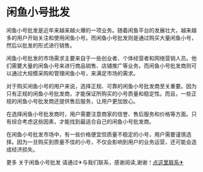 # 闲鱼小号批发

闲鱼小号批发是近年来越来越火爆的一项业务。随着闲鱼平台的发展壮大，越来越多的用户开始关注和使用闲鱼小号。而闲鱼小号批发则是通过购买大量闲鱼小号，然后以批发的形式进行销售。

闲鱼小号批发的市场需求主要来自于一些创业者、个体经营者和网络营销人员。他们需要大量的闲鱼小号来进行商品销售、店铺推广等业务。而闲鱼小号批发商则可以通过大规模采购和管理闲鱼小号，来满足市场的需求。

对于购买闲鱼小号的用户来说，选择正规、可靠的闲鱼小号批发商至关重要。因为只有正规的闲鱼小号批发商，才能保证所购买的小号质量和稳定性。而且，一些正规的闲鱼小号批发商还提供售后服务，让用户更加放心。

在选择闲鱼小号批发商时，用户需要注意商家的信誉、售后服务和价格等方面。只有综合考虑这些因素，才能找到最适合自己的闲鱼小号批发商。

在闲鱼小号批发市场中，有一些价格便宜但质量不稳定的小号，用户需要谨慎选择。因为一旦购买到质量不佳的小号，不仅会影响到用户的业务运营，还可能会造成经济损失。

更多 关于闲鱼小号批发 请通过✈与我们联系，感谢阅读,谢谢！[点这里联系✈](https://acc.k02.cc)